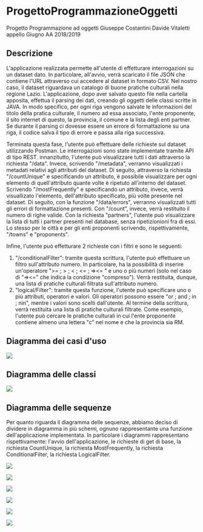 # ProgettoProgrammazioneOggetti
Progetto Programmazione ad oggetti Giuseppe Costantini Davide Vitaletti appello Giugno AA 2018/2019

## Descrizione

L'applicazione realizzata permette all'utente di effetturare interrogazioni su un dataset dato. In particolare, all'avvio, verrà scaricato
il file JSON che contiene l'URL attraverso cui accedere al dataset in formato CSV. Nel nostro caso, il dataset riguardava un catalogo di
buone pratiche culturali nella regione Lazio. L'applicazione, dopo aver salvato questo file nella cartella apposita, effettua il parsing 
dei dati, creando gli oggetti delle classi scritte in JAVA. In modo specifico, per ogni riga vengono salvate le informazioni del titolo 
della pratica culturale, il numero ad essa associato, l'ente proponente, il sito internet di questo, la provincia, il comune e la lista 
degli enti partner. Se durante il parsing ci dovesse essere un errore di formattazione su una riga, il codice salva il tipo di errore e
passa alla riga successiva. 

Terminata questa fase, l'utente può effettuare delle richieste sul dataset utilizzando Postman. Le interrogazioni sono state implementate tramite API di tipo REST. innanzitutto, l'utente può visualizzare tutti i dati attraverso la richiesta "/data". Invece, scrivendo "/metadata", verranno visualizzati i metadati relativi agli attributi del dataset. Di seguito, attraverso la richiesta "/countUnique" e specificando un attributo, è possibile visualizzare per ogni elemento di quell'attributo quante volte è ripetuto all'interno del dataset. Scrivendo "/mostFrequently" e specificando un attributo, invece, verrà visuallizato l'elemento, dell'attributo specificato, più volte presente nel dataset. Di seguito, con la funzione "/data/errors", verranno visualizzati tutti gli errori di formattazione presenti. Con "/count", invece, verrà restituito il numero di righe valide. Con la richiesta "partners", l'utente può visualizzare la lista di tutti i partner presenti nel database, senza ripetizionioni fra di essi. Lo stesso per le città e per gli enti proponenti scrivendo, rispettivamente, "/towns" e "proponents". 

Infine, l'utente può effetturare 2 richieste con i filtri e sono le seguenti:
1) "/conditionalFilter": tramite questa scrittura, l'utente può effettuare un filtro sull'attributo numero. In particolare, ha la possibilità di inserire un'operatore ">= ; > ; < ; <= ; =><= " e uno o più numeri (solo nel caso di "=><=" che indica la condizione "compreso"). Verrà restituita, dunque, una lista di pratiche culturali filtrata sull'attributo numero. 
2) "logical/Filter": tramite questa funzione, l'utente può specificare uno o più attributi, operatori e valori. Gli operatori possono essere "or ; and ; in ; nin", mentre i valori sono scelti dall'utente. Al termine della scrittura, verrà restituita una lista di pratiche culturali filtrate. Come esempio, l'utente può cercare le pratiche culturali in cui l'ente proponente contiene almeno una lettera "c" nel nome e che la provincia sia RM. 

## Diagramma dei casi d'uso

![](images/UseCase.png)

## Diagramma delle classi

![](images/NewClassDIagram.png)

## Diagramma delle sequenze

Per quanto riguarda il diagramma delle sequenze, abbiamo deciso di dividere in diagramma in più schemi, ognuno rappresentante una funzione dell'applicazione implementata. In particolare i diagrammi rappresentano rispettivamente: l'avvio dell'applicazione, le richieste di get di base, la richiesta CountUnique, la richiesta MostFrequently, la richiesta ConditionalFilter, la richiesta LogicalFilter.

![](images/A_Sequence.jpg)

![](images/A_BasicRequest.jpg)

![](images/A_CountUnique.jpg)

![](images/A_MostFrequently.jpg)

![](images/A_ConditionalFilter.png)

![](images/A_LogicalFIlter.png)
